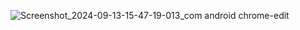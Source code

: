 ![Screenshot_2024-09-13-15-47-19-013_com android chrome-edit](https://github.com/user-attachments/assets/2b066830-2f05-452a-a4dc-00cac25f0eed)
